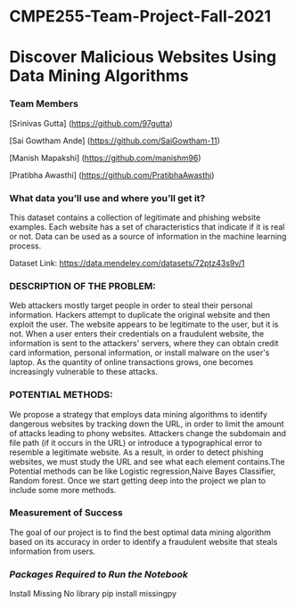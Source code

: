 # CMPE255-Team-Project-Fall-2021

# Discover Malicious Websites Using Data Mining Algorithms


### __Team Members__ ###

[Srinivas Gutta] (https://github.com/97gutta)

[Sai Gowtham Ande] (https://github.com/SaiGowtham-11)

[Manish Mapakshi] (https://github.com/manishm96)

[Pratibha Awasthi] (https://github.com/PratibhaAwasthi)

### __What data you’ll use and where you’ll get it?__ ###

This dataset contains a collection of legitimate and phishing website examples. Each website has a set of characteristics that indicate if it is real or not. Data can be used as a source of information in the machine learning process.

Dataset Link: https://data.mendeley.com/datasets/72ptz43s9v/1

### __DESCRIPTION OF THE PROBLEM:__ ###

Web attackers mostly target people in order to steal their personal information. Hackers attempt to duplicate the original website and then exploit the user. The website appears to be legitimate to the user, but it is not. When a user enters their credentials on a fraudulent website, the information is sent to the attackers' servers, where they can obtain credit card information, personal information, or install malware on the user's laptop. As the quantity of online transactions grows, one becomes increasingly vulnerable to these attacks.

### __POTENTIAL METHODS:__  ###

We propose a strategy that employs data mining algorithms to identify dangerous websites by tracking down the URL, in order to limit the amount of attacks leading to phony websites. Attackers change the subdomain and file path (if it occurs in the URL) or introduce a typographical error to resemble a legitimate website. As a result, in order to detect phishing websites, we must study the URL and see what each element contains.The Potential methods can be like Logistic regression,Naive Bayes Classifier, Random forest. Once we start getting deep into the project we plan to include some more methods.



### __Measurement of Success__  ###

The goal of our project is to find the best optimal data mining algorithm based on its accuracy in order to identify a fraudulent website that steals information from users.

### _Packages Required to Run the Notebook_ ### 

Install Missing No library 
pip install missingpy


